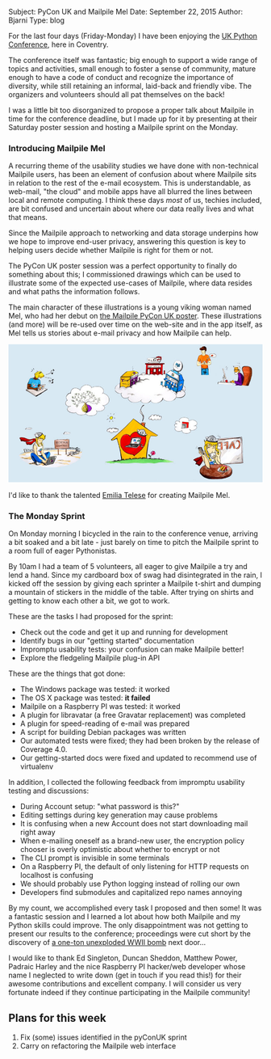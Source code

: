Subject: PyCon UK and Mailpile Mel
Date: September 22, 2015
Author: Bjarni
Type: blog

For the last four days (Friday-Monday) I have been enjoying the [UK
Python Conference](http://www.pyconuk.org/), here in Coventry.

The conference itself was fantastic; big enough to support a wide range
of topics and activities, small enough to foster a sense of community,
mature enough to have a code of conduct and recognize the importance of
diversity, while still retaining an informal, laid-back and friendly
vibe. The organizers and volunteers should all pat themselves on the
back!

I was a little bit too disorganized to propose a proper talk about
Mailpile in time for the conference deadline, but I made up for it by
presenting at their Saturday poster session and hosting a Mailpile
sprint on the Monday.


### Introducing Mailpile Mel

A recurring theme of the usability studies we have done with
non-technical Mailpile users, has been an element of confusion about
where Mailpile sits in relation to the rest of the e-mail ecosystem.
This is understandable, as web-mail, "the cloud" and mobile apps have
all blurred the lines between local and remote computing. I think these
days *most* of us, techies included, are bit confused and uncertain
about where our data really lives and what that means.

Since the Mailpile approach to networking and data storage underpins how
we hope to improve end-user privacy, answering this question is key to
helping users decide whether Mailpile is right for them or not.

The PyCon UK poster session was a perfect opportunity to finally do
something about this; I commissioned drawings which can be used to
illustrate some of the expected use-cases of Mailpile, where data
resides and what paths the information follows.

The main character of these illustrations is a young viking woman named Mel,
who had her debut on [the Mailpile PyCon UK
poster](/files/2015-09-PyConUK-Poster.jpg). These illustrations (and more)
will be re-used over time on the web-site and in the app itself, as Mel
tells us stories about e-mail privacy and how Mailpile can help.

<a title="Click for full poster" href="/files/2015-09-PyConUK-Poster.jpg">
  <img src="/files/2015-09-Mailpile-Mel.jpg" border=0>
</a>

I'd like to thank the talented [Emilia Telese](http://www.telese.net/)
for creating Mailpile Mel.


### The Monday Sprint

On Monday morning I bicycled in the rain to the conference venue,
arriving a bit soaked and a bit late - just barely on time to pitch the
Mailpile sprint to a room full of eager Pythonistas.

By 10am I had a team of 5 volunteers, all eager to give Mailpile a try
and lend a hand. Since my cardboard box of swag had disintegrated in the
rain, I kicked off the session by giving each sprinter a Mailpile
t-shirt and dumping a mountain of stickers in the middle of the table.
After trying on shirts and getting to know each other a bit, we got to
work.

These are the tasks I had proposed for the sprint:

<ul class="square">
<li>Check out the code and get it up and running for development
<li>Identify bugs in our "getting started" documentation
<li>Impromptu usability tests: your confusion can make Mailpile better!
<li>Explore the fledgeling Mailpile plug-in API
</ul>

These are the things that got done:

<ul class="square">
<li>The Windows package was tested: it worked
<li>The OS X package was tested: <b>it failed</b>
<li>Mailpile on a Raspberry PI was tested: it worked
<li>A plugin for libravatar (a free Gravatar replacement) was completed
<li>A plugin for speed-reading of e-mail was prepared
<li>A script for building Debian packages was written
<li>Our automated tests were fixed; they had been broken by the release of
    Coverage 4.0.
<li>Our getting-started docs were fixed and updated to recommend use of
    virtualenv
</ul>

In addition, I collected the following feedback from impromptu usability
testing and discussions:

<ul class="square">
<li>During Account setup: "what password is this?"
<li>Editing settings during key generation may cause problems
<li>It is confusing when a new Account does not start downloading mail
    right away
<li>When e-mailing oneself as a brand-new user, the encryption policy
    chooser is overly optimistic about whether to encrypt or not
<li>The CLI prompt is invisible in some terminals
<li>On a Raspberry PI, the default of only listening for HTTP requests
    on localhost is confusing
<li>We should probably use Python logging instead of rolling our own
<li>Developers find submodules and capitalized repo names annoying
</ul>

By my count, we accomplished every task I proposed and then some! It was
a fantastic session and I learned a lot about how both Mailpile and my
Python skills could improve. The only disappointment was not getting to
present our results to the conference; proceedings were cut short by the
discovery of [a one-ton unexploded WWII
bomb](http://www.coventrytelegraph.net/news/wwii-bomb-unexploded-device-found-10107192)
next door...

I would like to thank Ed Singleton, Duncan Sheddon, Matthew Power,
Padraic Harley and the nice Raspberry PI hacker/web developer whose name
I neglected to write down (get in touch if you read this!) for their
awesome contributions and excellent company. I will consider us very
fortunate indeed if they continue participating in the Mailpile
community!


## Plans for this week

1. Fix (some) issues identified in the pyConUK sprint
2. Carry on refactoring the Mailpile web interface

